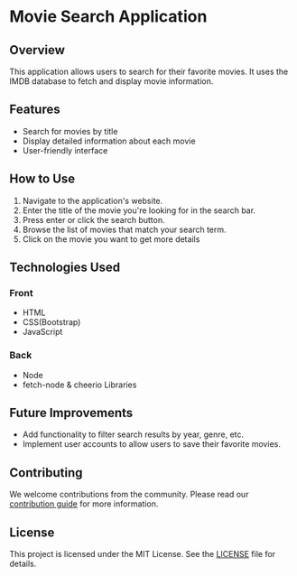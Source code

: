 # Movie Search Application

## Overview

This application allows users to search for their favorite movies. It uses the IMDB database to fetch and display movie information.

## Features

- Search for movies by title
- Display detailed information about each movie
- User-friendly interface

## How to Use

1. Navigate to the application's website.
2. Enter the title of the movie you're looking for in the search bar.
3. Press enter or click the search button.
4. Browse the list of movies that match your search term.
5. Click on the movie you want to get more details

## Technologies Used

### Front

- HTML
- CSS(Bootstrap)
- JavaScript

### Back

- Node
- fetch-node & cheerio Libraries

## Future Improvements

- Add functionality to filter search results by year, genre, etc.
- Implement user accounts to allow users to save their favorite movies.

## Contributing

We welcome contributions from the community. Please read our [contribution guide](CONTRIBUTING.md) for more information.

## License

This project is licensed under the MIT License. See the [LICENSE](LICENSE.md) file for details.
